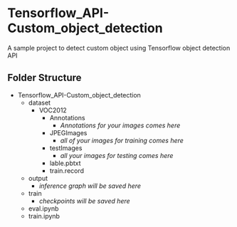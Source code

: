 # Tensorflow_API-Custom_object_detection
A sample project to detect custom object using Tensorflow object detection API

## Folder Structure
- Tensorflow_API-Custom_object_detection
  - dataset
    - VOC2012
      - Annotations
        - *Annotations for your images comes here*
      - JPEGImages
        - *all of your images for training comes here*
      - testImages
        - *all your images for testing comes here*
      - lable.pbtxt
      - train.record
   - output
     - *inference graph will be saved here*
   - train
     - *checkpoints will be saved here*
   - eval.ipynb
   - train.ipynb
